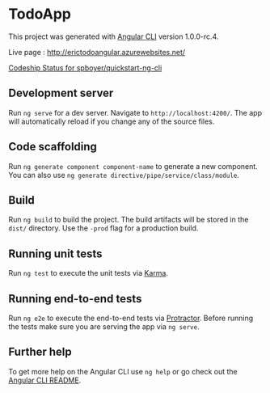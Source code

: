 # TodoApp

This project was generated with [Angular CLI](https://github.com/angular/angular-cli) version 1.0.0-rc.4.

Live page : http://erictodoangular.azurewebsites.net/

[Codeship Status for spboyer/quickstart-ng-cli](https://codeship.com/projects/1e0d7860-0173-0135-14f5-0a2b5b4d9f98/status?branch=master)

## Development server

Run `ng serve` for a dev server. Navigate to `http://localhost:4200/`. The app will automatically reload if you change any of the source files.

## Code scaffolding

Run `ng generate component component-name` to generate a new component. You can also use `ng generate directive/pipe/service/class/module`.

## Build

Run `ng build` to build the project. The build artifacts will be stored in the `dist/` directory. Use the `-prod` flag for a production build.

## Running unit tests

Run `ng test` to execute the unit tests via [Karma](https://karma-runner.github.io).

## Running end-to-end tests

Run `ng e2e` to execute the end-to-end tests via [Protractor](http://www.protractortest.org/).
Before running the tests make sure you are serving the app via `ng serve`.

## Further help

To get more help on the Angular CLI use `ng help` or go check out the [Angular CLI README](https://github.com/angular/angular-cli/blob/master/README.md).
